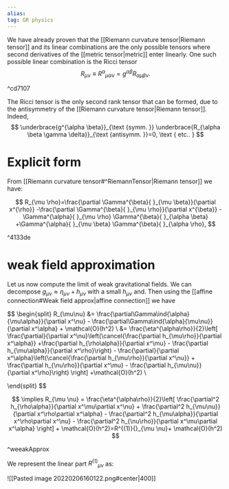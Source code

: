 ```yaml
---
alias:
tag: GR physics
---
```


We have already proven that the [[Riemann curvature tensor|Riemann tensor]] and its linear combinations are the only possible tensors where second derivatives of the [[metric tensor|metric]] enter linearly. One such possible linear combination is the Ricci tensor
$$
R_{\mu \nu} \equiv R^{\alpha}{ }_{\mu \alpha \nu}=g^{\alpha \beta} R_{\alpha \mu \beta \nu} .
$$

^cd7107

The Ricci tensor is the only second rank tensor that can be formed, due to the antisymmetry of the [[Riemann curvature tensor|Riemann tensor]]. Indeed,
$$
\underbrace{g^{\alpha \beta}}_{\text {symm. }} \underbrace{R_{\alpha \beta \gamma \delta}}_{\text {antisymm. }}=0, \text { etc.. }
$$

# Explicit form


From [[Riemann curvature tensor#^RiemannTensor|Riemann tensor]] we have:

$$
R_{\mu \rho}=\frac{\partial \Gamma^{\beta}{ }_{\mu \beta}}{\partial x^{\rho}}
-\frac{\partial \Gamma^{\beta}{ }_{\mu \rho}}{\partial x^{\beta}}
-\Gamma^{\alpha}{ }_{\mu \rho} \Gamma^{\beta}{ }_{\alpha \beta}
+\Gamma^{\alpha}{ }_{\mu \beta} \Gamma^{\beta}{ }_{\alpha \rho},
$$

^4133de


# weak field approximation



Let us now compute the limit of weak gravitational fields. We can decompose $g_{\mu \nu} \approx \eta_{\mu \nu}+h_{\mu \nu}$ with a small $h_{\mu \nu}$ and. Then using the [[affine connection#Weak field approx|affine connection]] we have

$$
\begin{split}
    R_{\mu\nu} &= \frac{\partial\Gamma\ind{\alpha}{\mu\alpha}}{\partial x^\nu} - \frac{\partial\Gamma\ind{\alpha}{\mu\nu}}{\partial x^\alpha} + \mathcal{O}(h^2) \\
    &= \frac{\eta^{\alpha\rho}}{2}\left[ \frac{\partial}{\partial x^\nu}\left(\cancel{\frac{\partial h_{\mu\rho}}{\partial x^\alpha}} +\frac{\partial h_{\rho\alpha}}{\partial x^\mu} - \frac{\partial h_{\mu\alpha}}{\partial x^\rho}\right) - \frac{\partial}{\partial x^\alpha}\left(\cancel{\frac{\partial h_{\mu\rho}}{\partial x^\nu}} + \frac{\partial h_{\nu\rho}}{\partial x^\mu} - \frac{\partial h_{\mu\nu}}{\partial x^\rho}\right) \right] +\mathcal{O}(h^2) \\
    
\end{split}
$$


$$
\implies R_{\mu \nu}  = \frac{\eta^{\alpha\rho}}{2}\left[ \frac{\partial^2 h_{\rho\alpha}}{\partial x^\mu\partial x^\nu} + \frac{\partial^2 h_{\mu\nu}}{\partial x^\rho\partial x^\alpha} - \frac{\partial^2 h_{\mu\alpha}}{\partial x^\rho\partial x^\nu} - \frac{\partial^2 h_{\nu\rho}}{\partial x^\mu\partial x^\alpha} \right] + \mathcal{O}(h^2)=R^{(1)}{}_{\mu \nu}+ \mathcal{O}(h^2)
$$

^weeakApprox

We represent the linear part $R^{(1)}{}_{\mu \nu}$ as:

![[Pasted image 20220206160122.png#center|400]]